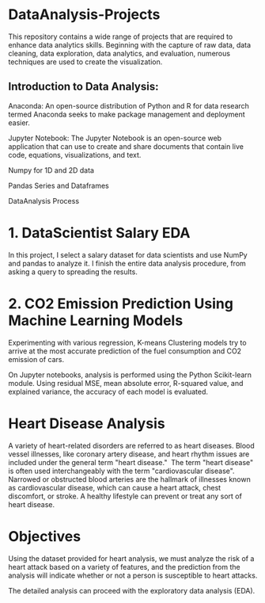 
# DataAnalysis-Projects
This repository contains a wide range of projects that are required to enhance data analytics skills. Beginning with the capture of raw data, data cleaning, data exploration, data analytics, and evaluation, numerous techniques are used to create the visualization.

## Introduction to Data Analysis:
Anaconda: An open-source distribution of Python and R for data research termed Anaconda seeks to make package management and deployment easier.

Jupyter Notebook: The Jupyter Notebook is an open-source web application that can use to create and share documents that contain live code, equations, visualizations, and text.

Numpy for 1D and 2D data

Pandas Series and Dataframes

DataAnalysis Process
# 1. DataScientist Salary EDA
In this project, I select a salary dataset for data scientists and use NumPy and pandas to analyze it. I finish the entire data analysis procedure, from asking a query to spreading the results.
# 2. CO2 Emission Prediction Using Machine Learning Models
Experimenting with various regression, K-means Clustering models try to arrive at the most accurate prediction of the fuel consumption and CO2 emission of cars.

On Jupyter notebooks, analysis is performed using the Python Scikit-learn module. Using residual MSE, mean absolute error, R-squared value, and explained variance, the accuracy of each model is evaluated.
# Heart Disease Analysis
A variety of heart-related disorders are referred to as heart diseases. Blood vessel illnesses, like coronary artery disease, and heart rhythm issues are included under the general term "heart disease."  The term "heart disease" is often used interchangeably with the term "cardiovascular disease". Narrowed or obstructed blood arteries are the hallmark of illnesses known as cardiovascular disease, which can cause a heart attack, chest discomfort, or stroke. A healthy lifestyle can prevent or treat any sort of heart disease.

# Objectives
Using the dataset provided for heart analysis, we must analyze the risk of a heart attack based on a variety of features, and the prediction from the analysis will indicate whether or not a person is susceptible to heart attacks.

The detailed analysis can proceed with the exploratory data analysis (EDA).
